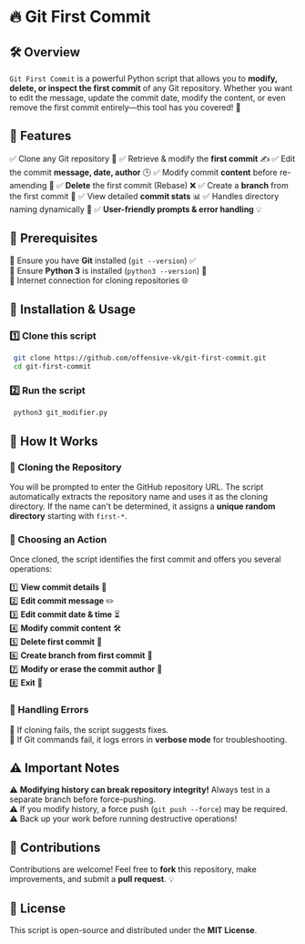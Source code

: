 # 🔥 Git First Commit

## 🛠️ Overview

`Git First Commit` is a powerful Python script that allows you to **modify, delete, or inspect the first commit** of any Git repository. Whether you want to edit the message, update the commit date, modify the content, or even remove the first commit entirely—this tool has you covered! 🚀

## 🎯 Features

✅ Clone any Git repository 🔗
✅ Retrieve & modify the **first commit** ✍️
✅ Edit the commit **message, date, author** 🕒
✅ Modify commit **content** before re-amending 📄
✅ **Delete** the first commit (Rebase) ❌
✅ Create a **branch** from the first commit 🌱
✅ View detailed **commit stats** 📊
✅ Handles directory naming dynamically 📂
✅ **User-friendly prompts & error handling** 💡

## 📌 Prerequisites

🔹 Ensure you have **Git** installed (`git --version`) ✅  
🔹 Ensure **Python 3** is installed (`python3 --version`) 🐍  
🔹 Internet connection for cloning repositories 🌐  

## 🚀 Installation & Usage

### 1️⃣ Clone this script
```sh
 git clone https://github.com/offensive-vk/git-first-commit.git
 cd git-first-commit
```

### 2️⃣ Run the script
```sh
 python3 git_modifier.py
```

## 📖 How It Works

### 🔹 Cloning the Repository
You will be prompted to enter the GitHub repository URL. The script automatically extracts the repository name and uses it as the cloning directory. If the name can't be determined, it assigns a **unique random directory** starting with `first-*`.

### 🔹 Choosing an Action
Once cloned, the script identifies the first commit and offers you several operations:

1️⃣ **View commit details** 📜  
2️⃣ **Edit commit message** ✏️  
3️⃣ **Edit commit date & time** ⏳  
4️⃣ **Modify commit content** 🛠️  
5️⃣ **Delete first commit** 🚨  
6️⃣ **Create branch from first commit** 🌿  
7️⃣ **Modify or erase the commit author** 👤  
8️⃣ **Exit** 🚪  

### 🔹 Handling Errors
🔴 If cloning fails, the script suggests fixes.  
🔴 If Git commands fail, it logs errors in **verbose mode** for troubleshooting.  

## ⚠️ Important Notes

⚠️ **Modifying history can break repository integrity!** Always test in a separate branch before force-pushing.  
⚠️ If you modify history, a force push (`git push --force`) may be required.  
⚠️ Back up your work before running destructive operations!  

## 🤝 Contributions

Contributions are welcome! Feel free to **fork** this repository, make improvements, and submit a **pull request**. 💡

## 📜 License

This script is open-source and distributed under the **MIT License**.
